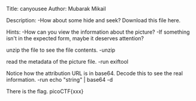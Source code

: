 Title: canyousee
Author: Mubarak Mikail

Description:
-How about some hide and seek? Download this file here. 

Hints:
-How can you view the information about the picture?
-If something isn't in the expected form, maybe it deserves attention?

unzip the file to see the file contents.
-unzip <file>

read the metadata of the picture file.
-run exiftool <file>

Notice how the attribution URL is in base64. Decode this to see the real information.
-run echo "string" | base64 -d

There is the flag. picoCTF{xxx}
